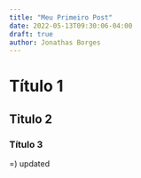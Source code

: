 ```yaml
---
title: "Meu Primeiro Post"
date: 2022-05-13T09:30:06-04:00
draft: true
author: Jonathas Borges
---
```


# Título 1
## Titulo 2
### Título 3

=)
updated 